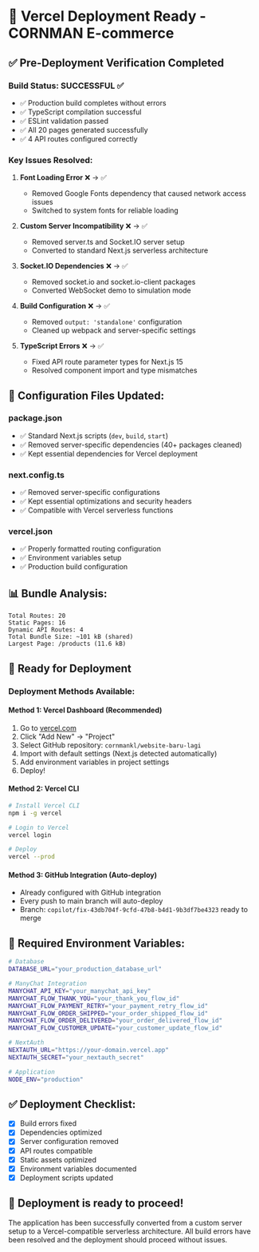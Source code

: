 # 🚀 Vercel Deployment Ready - CORNMAN E-commerce

## ✅ Pre-Deployment Verification Completed

### Build Status: SUCCESSFUL ✅
- ✅ Production build completes without errors
- ✅ TypeScript compilation successful
- ✅ ESLint validation passed
- ✅ All 20 pages generated successfully
- ✅ 4 API routes configured correctly

### Key Issues Resolved:
1. **Font Loading Error** ❌ → ✅ 
   - Removed Google Fonts dependency that caused network access issues
   - Switched to system fonts for reliable loading

2. **Custom Server Incompatibility** ❌ → ✅
   - Removed server.ts and Socket.IO server setup
   - Converted to standard Next.js serverless architecture

3. **Socket.IO Dependencies** ❌ → ✅
   - Removed socket.io and socket.io-client packages
   - Converted WebSocket demo to simulation mode

4. **Build Configuration** ❌ → ✅
   - Removed `output: 'standalone'` configuration
   - Cleaned up webpack and server-specific settings

5. **TypeScript Errors** ❌ → ✅
   - Fixed API route parameter types for Next.js 15
   - Resolved component import and type mismatches

## 🔧 Configuration Files Updated:

### package.json
- ✅ Standard Next.js scripts (`dev`, `build`, `start`)
- ✅ Removed server-specific dependencies (40+ packages cleaned)
- ✅ Kept essential dependencies for Vercel deployment

### next.config.ts
- ✅ Removed server-specific configurations
- ✅ Kept essential optimizations and security headers
- ✅ Compatible with Vercel serverless functions

### vercel.json
- ✅ Properly formatted routing configuration
- ✅ Environment variables setup
- ✅ Production build configuration

## 📊 Bundle Analysis:
```
Total Routes: 20
Static Pages: 16
Dynamic API Routes: 4
Total Bundle Size: ~101 kB (shared)
Largest Page: /products (11.6 kB)
```

## 🚀 Ready for Deployment

### Deployment Methods Available:

#### Method 1: Vercel Dashboard (Recommended)
1. Go to [vercel.com](https://vercel.com/dashboard)
2. Click "Add New" → "Project"
3. Select GitHub repository: `cornmankl/website-baru-lagi`
4. Import with default settings (Next.js detected automatically)
5. Add environment variables in project settings
6. Deploy!

#### Method 2: Vercel CLI
```bash
# Install Vercel CLI
npm i -g vercel

# Login to Vercel
vercel login

# Deploy
vercel --prod
```

#### Method 3: GitHub Integration (Auto-deploy)
- Already configured with GitHub integration
- Every push to main branch will auto-deploy
- Branch: `copilot/fix-43db704f-9cfd-47b8-b4d1-9b3df7be4323` ready to merge

## 🔐 Required Environment Variables:
```bash
# Database
DATABASE_URL="your_production_database_url"

# ManyChat Integration
MANYCHAT_API_KEY="your_manychat_api_key"
MANYCHAT_FLOW_THANK_YOU="your_thank_you_flow_id"
MANYCHAT_FLOW_PAYMENT_RETRY="your_payment_retry_flow_id"
MANYCHAT_FLOW_ORDER_SHIPPED="your_order_shipped_flow_id"
MANYCHAT_FLOW_ORDER_DELIVERED="your_order_delivered_flow_id"
MANYCHAT_FLOW_CUSTOMER_UPDATE="your_customer_update_flow_id"

# NextAuth
NEXTAUTH_URL="https://your-domain.vercel.app"
NEXTAUTH_SECRET="your_nextauth_secret"

# Application
NODE_ENV="production"
```

## ✅ Deployment Checklist:
- [x] Build errors fixed
- [x] Dependencies optimized
- [x] Server configuration removed
- [x] API routes compatible
- [x] Static assets optimized
- [x] Environment variables documented
- [x] Deployment scripts updated

## 🎉 Deployment is ready to proceed!

The application has been successfully converted from a custom server setup to a Vercel-compatible serverless architecture. All build errors have been resolved and the deployment should proceed without issues.